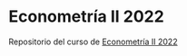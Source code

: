 # Econometría II 2022
Repositorio del curso de [Econometría II 2022](https://ecnii-2022.netlify.app/)
